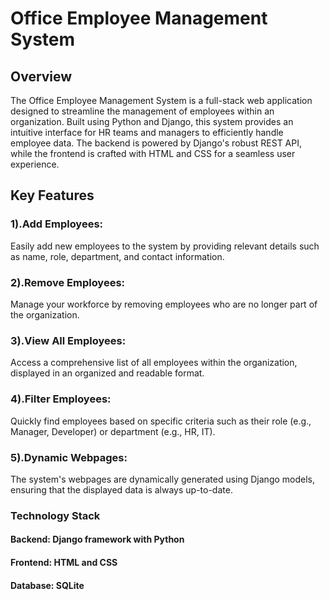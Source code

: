 # Office Employee Management System


## Overview
The Office Employee Management System is a full-stack web application designed to streamline the management of employees within an organization. 
Built using Python and Django, this system provides an intuitive interface for HR teams and managers to efficiently handle employee data. 
The backend is powered by Django's robust REST API, while the frontend is crafted with HTML and CSS for a seamless user experience.

## Key Features
### 1).Add Employees: 
Easily add new employees to the system by providing relevant details such as name, 
role, department, and contact information.
### 2).Remove Employees: 
Manage your workforce by removing employees 
who are no longer part of the organization.
### 3).View All Employees:
Access a comprehensive list of all employees 
within the organization, displayed in an organized and readable format.
### 4).Filter Employees: 
Quickly find employees based on specific criteria 
such as their role (e.g., Manager, Developer) or department (e.g., HR, IT).
### 5).Dynamic Webpages: 
The system's webpages are dynamically generated 
using Django models, ensuring that the displayed data is always up-to-date.


### Technology Stack
#### Backend: Django framework with Python
#### Frontend: HTML and CSS
#### Database: SQLite
